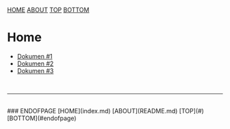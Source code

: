 ---
---

[HOME](index.md)
[ABOUT](README.md)
[TOP](#)
[BOTTOM](#endofpage)

# Home

* [Dokumen #1](xfile1.html)
* [Dokumen #2](xfile2.html)
* [Dokumen #3](xfile3.html)

<br>
<hr>
<br>
### ENDOFPAGE
[HOME](index.md)
[ABOUT](README.md)
[TOP](#)
[BOTTOM](#endofpage)
<br>

